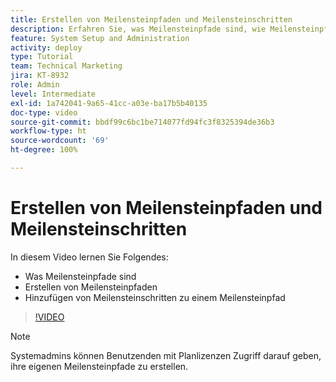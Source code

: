 ```yaml
---
title: Erstellen von Meilensteinpfaden und Meilensteinschritten
description: Erfahren Sie, was Meilensteinpfade sind, wie Meilensteinpfade erstellt und wie Meilensteinschritte hinzugefügt werden können.
feature: System Setup and Administration
activity: deploy
type: Tutorial
team: Technical Marketing
jira: KT-8932
role: Admin
level: Intermediate
exl-id: 1a742041-9a65-41cc-a03e-ba17b5b40135
doc-type: video
source-git-commit: bbdf99c6bc1be714077fd94fc3f8325394de36b3
workflow-type: ht
source-wordcount: '69'
ht-degree: 100%

---
```


# Erstellen von Meilensteinpfaden und Meilensteinschritten

In diesem Video lernen Sie Folgendes:

* Was Meilensteinpfade sind
* Erstellen von Meilensteinpfaden
* Hinzufügen von Meilensteinschritten zu einem Meilensteinpfad

>[!VIDEO](https://video.tv.adobe.com/v/335204/?quality=12&learn=on&enablevpops=1)

>[!NOTE]
>
>Systemadmins können Benutzenden mit Planlizenzen Zugriff darauf geben, ihre eigenen Meilensteinpfade zu erstellen.
